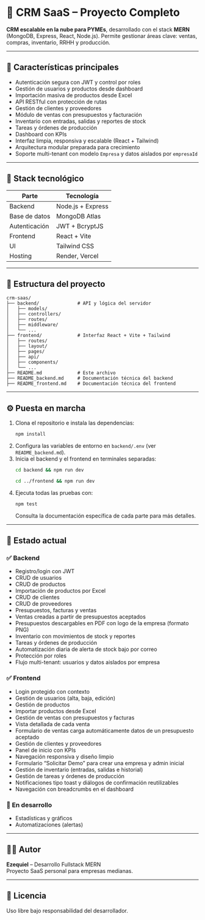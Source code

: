 
# 🚀 CRM SaaS – Proyecto Completo

**CRM escalable en la nube para PYMEs**, desarrollado con el stack **MERN** (MongoDB, Express, React, Node.js). Permite gestionar áreas clave: ventas, compras, inventario, RRHH y producción.

---

## 📌 Características principales

- Autenticación segura con JWT y control por roles
- Gestión de usuarios y productos desde dashboard
- Importación masiva de productos desde Excel
- API RESTful con protección de rutas
- Gestión de clientes y proveedores
- Módulo de ventas con presupuestos y facturación
- Inventario con entradas, salidas y reportes de stock
- Tareas y órdenes de producción
- Dashboard con KPIs
- Interfaz limpia, responsiva y escalable (React + Tailwind)
- Arquitectura modular preparada para crecimiento
- Soporte multi-tenant con modelo `Empresa` y datos aislados por `empresaId`

---

## 🧱 Stack tecnológico

| Parte         | Tecnología         |
|---------------|--------------------|
| Backend       | Node.js + Express  |
| Base de datos | MongoDB Atlas      |
| Autenticación | JWT + BcryptJS     |
| Frontend      | React + Vite       |
| UI            | Tailwind CSS       |
| Hosting       | Render, Vercel     |

---

## 📁 Estructura del proyecto

```
crm-saas/
├── backend/              # API y lógica del servidor
│   ├── models/
│   ├── controllers/
│   ├── routes/
│   ├── middleware/
│   └── ...
├── frontend/             # Interfaz React + Vite + Tailwind
│   ├── routes/
│   ├── layout/
│   ├── pages/
│   ├── api/
│   ├── components/
│   └── ...
├── README.md             # Este archivo
├── README_backend.md     # Documentación técnica del backend
├── README_frontend.md    # Documentación técnica del frontend
```

---

## ⚙️ Puesta en marcha

1. Clona el repositorio e instala las dependencias:
   ```bash
   npm install
   ```
2. Configura las variables de entorno en `backend/.env` (ver `README_backend.md`).
3. Inicia el backend y el frontend en terminales separadas:
   ```bash
   cd backend && npm run dev
   ```
   ```bash
   cd ../frontend && npm run dev
   ```
4. Ejecuta todas las pruebas con:
   ```bash
   npm test
   ```
   Consulta la documentación específica de cada parte para más detalles.

---

## 🚦 Estado actual

### ✅ Backend
- Registro/login con JWT
- CRUD de usuarios
- CRUD de productos
- Importación de productos por Excel
- CRUD de clientes
- CRUD de proveedores
- Presupuestos, facturas y ventas
- Ventas creadas a partir de presupuestos aceptados
- Presupuestos descargables en PDF con logo de la empresa (formato PNG)
- Inventario con movimientos de stock y reportes
- Tareas y órdenes de producción
- Automatización diaria de alerta de stock bajo por correo
- Protección por roles
- Flujo multi-tenant: usuarios y datos aislados por empresa

### ✅ Frontend
- Login protegido con contexto
- Gestión de usuarios (alta, baja, edición)
- Gestión de productos
- Importar productos desde Excel
- Gestión de ventas con presupuestos y facturas
- Vista detallada de cada venta
- Formulario de ventas carga automáticamente datos de un presupuesto aceptado
- Gestión de clientes y proveedores
- Panel de inicio con KPIs
- Navegación responsiva y diseño limpio
- Formulario “Solicitar Demo” para crear una empresa y admin inicial
- Gestión de inventario (entradas, salidas e historial)
- Gestión de tareas y órdenes de producción
- Notificaciones tipo toast y diálogos de confirmación reutilizables
- Navegación con breadcrumbs en el dashboard

### 🧩 En desarrollo
- Estadísticas y gráficos
- Automatizaciones (alertas)

---

## 🧑‍💻 Autor

**Ezequiel** – Desarrollo Fullstack MERN  
Proyecto SaaS personal para empresas medianas.

---

## 📄 Licencia

Uso libre bajo responsabilidad del desarrollador.
